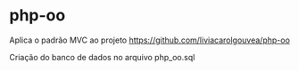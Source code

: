 # php-oo
Aplica o padrão MVC ao projeto https://github.com/liviacarolgouvea/php-oo

Criação do banco de dados no arquivo php_oo.sql